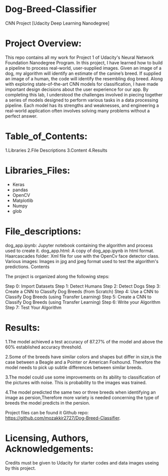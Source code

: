 # Dog-Breed-Classifier
CNN Project [Udacity Deep Learning Nanodegree]

# Project Overview:
This repo contains all my work for Project 1 of Udacity's Neural Network Foundation Nanodegree Program. In this project, I have learned how to build a pipeline to process real-world, user-supplied images. Given an image of a dog, my algorithm will identify an estimate of the canine’s breed. If supplied an image of a human, the code will identify the resembling dog breed. Along with exploring state-of-the-art CNN models for classification, I have made important design decisions about the user experience for our app. By completing this lab, I understood the challenges involved in piecing together a series of models designed to perform various tasks in a data processing pipeline. Each model has its strengths and weaknesses, and engineering a real-world application often involves solving many problems without a perfect answer.

# Table_of_Contents:
1.Libraries
2.File Descriptions
3.Content
4.Results

# Libraries_Files:
* Keras
* pandas
* OpenCV
* Matplotlib
* Numpy
* glob

# File_descriptions:
dog_app.ipynb: Jupyter notebook containing the algorithm and process used to create it.
dog_app.html: A copy of dog_app.ipynb in html format.
Haarcascades folder: Xml file for use with the OpenCv face detector class.
Various images: Images in jpg and jpeg format used to test the algorithm's predictions.
Contents

The project is organized along the following steps:

Step 0: Import Datasets
Step 1: Detect Humans
Step 2: Detect Dogs
Step 3: Create a CNN to Classify Dog Breeds (from Scratch)
Step 4: Use a CNN to Classify Dog Breeds (using Transfer Learning)
Step 5: Create a CNN to Classify Dog Breeds (using Transfer Learning)
Step 6: Write your Algorithm
Step 7: Test Your Algorithm

# Results:
1.The model achieved a test accuracy of 87.27% of the model and above the 60% established accuracy threshold.

2.Some of the breeds have similar colors and shapes but differ in size,is the case between a Beagle and a Pointer or American Foxhound. Therefore the model needs to pick up subtle differences between similar breeds.

3.The model could use some improvements on its ability to classification of the pictures with noise. This is probability to the images was trained.

4.The model predicted the same two or three breeds when identifying an image as persion,Therefore more variety is needed concerning the type of breeds the model predicts in the  persion.


Project files can be found it Github repo: https://github.com/mozakkir2727/Dog-Breed-Classifier. 


# Licensing, Authors, Acknowledgements:
Credits must be given to Udacity for  starter codes and data images useing by this project.
